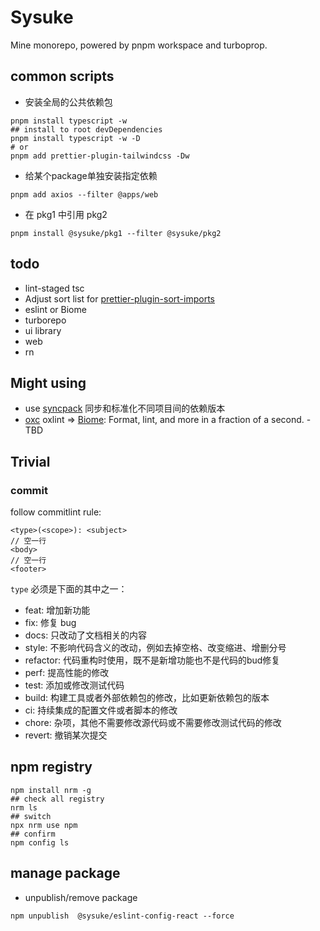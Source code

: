 # Sysuke

Mine monorepo, powered by pnpm workspace and turboprop.

## common scripts

- 安装全局的公共依赖包

```shell
pnpm install typescript -w
## install to root devDependencies
pnpm install typescript -w -D
# or
pnpm add prettier-plugin-tailwindcss -Dw
```

- 给某个package单独安装指定依赖

```shell
pnpm add axios --filter @apps/web
```

- 在 pkg1 中引用 pkg2

```shell
pnpm install @sysuke/pkg1 --filter @sysuke/pkg2
```

## todo

- lint-staged tsc
- Adjust sort list for [prettier-plugin-sort-imports](https://github.com/trivago/prettier-plugin-sort-imports)
- eslint or Biome
- turborepo
- ui library
- web
- rn

## Might using

- use [syncpack](https://jamiemason.github.io/syncpack/guide/getting-started/) 同步和标准化不同项目间的依赖版本
- [oxc](https://oxc-project.github.io/) oxlint => [Biome](https://biomejs.dev/): Format, lint, and more in a fraction of
  a second. - TBD

## Trivial

### commit

follow commitlint rule:

```
<type>(<scope>): <subject>
// 空一行
<body>
// 空一行
<footer>
```

`type` 必须是下面的其中之一：

- feat: 增加新功能
- fix: 修复 bug
- docs: 只改动了文档相关的内容
- style: 不影响代码含义的改动，例如去掉空格、改变缩进、增删分号
- refactor: 代码重构时使用，既不是新增功能也不是代码的bud修复
- perf: 提高性能的修改
- test: 添加或修改测试代码
- build: 构建工具或者外部依赖包的修改，比如更新依赖包的版本
- ci: 持续集成的配置文件或者脚本的修改
- chore: 杂项，其他不需要修改源代码或不需要修改测试代码的修改
- revert: 撤销某次提交

## npm registry

```shell
npm install nrm -g
## check all registry
nrm ls
## switch
npx nrm use npm
## confirm
npm config ls
```

## manage package

- unpublish/remove package

```shell
npm unpublish  @sysuke/eslint-config-react --force
```
